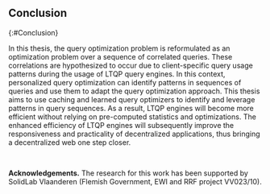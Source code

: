## Conclusion
{:#Conclusion}

In this thesis, the query optimization problem is reformulated as an optimization problem over a sequence of correlated queries. 
These correlations are hypothesized to occur due to client-specific query usage patterns during the usage of LTQP query engines.
In this context, personalized query optimization can identify patterns in sequences of queries and use them to adapt the query optimization approach.
This thesis aims to use caching and learned query optimizers to identify and leverage patterns in query sequences.
As a result, LTQP engines will become more efficient without relying on pre-computed statistics and optimizations.
The enhanced efficiency of LTQP engines will subsequently improve the responsiveness and practicality of decentralized applications, thus bringing a decentralized web one step closer.
<pre>

</pre>
**Acknowledgements.** The research for this work has been supported by SolidLab Vlaanderen (Flemish Government, EWI and RRF project VV023/10).
